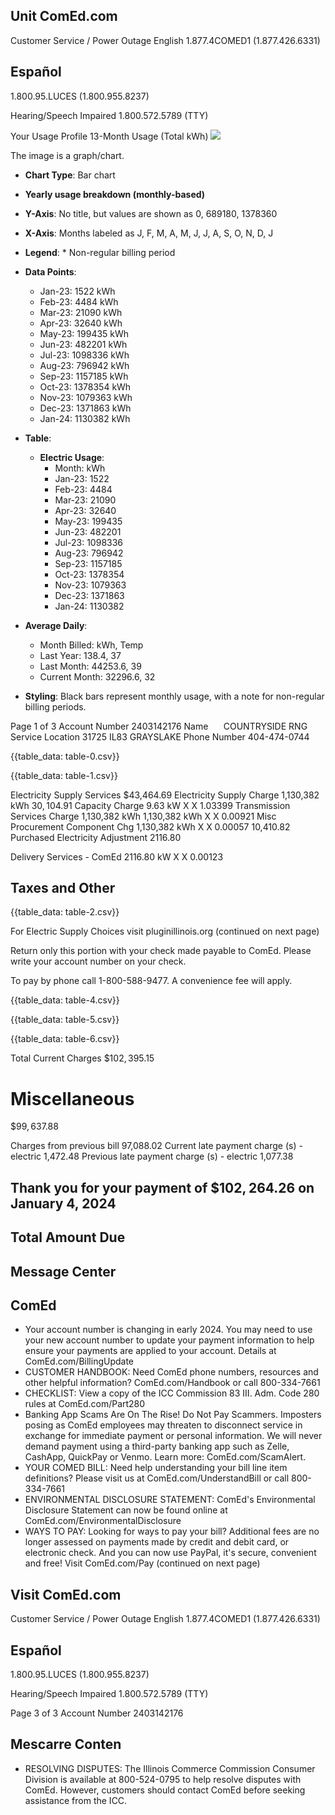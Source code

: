 ## Unit ComEd.com

Customer Service / Power Outage English
1.877.4COMED1 (1.877.426.6331)

## Español

1.800.95.LUCES (1.800.955.8237)

Hearing/Speech Impaired
1.800.572.5789 (TTY)

Your Usage Profile 13-Month Usage (Total kWh)
![](images/img-0.jpeg)

The image is a graph/chart.

- **Chart Type**: Bar chart
- **Yearly usage breakdown (monthly-based)**
- **Y-Axis**: No title, but values are shown as 0, 689180, 1378360
- **X-Axis**: Months labeled as J, F, M, A, M, J, J, A, S, O, N, D, J
- **Legend**: * Non-regular billing period
- **Data Points**:
  - Jan-23: 1522 kWh
  - Feb-23: 4484 kWh
  - Mar-23: 21090 kWh
  - Apr-23: 32640 kWh
  - May-23: 199435 kWh
  - Jun-23: 482201 kWh
  - Jul-23: 1098336 kWh
  - Aug-23: 796942 kWh
  - Sep-23: 1157185 kWh
  - Oct-23: 1378354 kWh
  - Nov-23: 1079363 kWh
  - Dec-23: 1371863 kWh
  - Jan-24: 1130382 kWh

- **Table**: 
  - **Electric Usage**:
    - Month: kWh
    - Jan-23: 1522
    - Feb-23: 4484
    - Mar-23: 21090
    - Apr-23: 32640
    - May-23: 199435
    - Jun-23: 482201
    - Jul-23: 1098336
    - Aug-23: 796942
    - Sep-23: 1157185
    - Oct-23: 1378354
    - Nov-23: 1079363
    - Dec-23: 1371863
    - Jan-24: 1130382

- **Average Daily**:
  - Month Billed: kWh, Temp
  - Last Year: 138.4, 37
  - Last Month: 44253.6, 39
  - Current Month: 32296.6, 32

- **Styling**: Black bars represent monthly usage, with a note for non-regular billing periods.

Page 1 of 3
Account Number 2403142176
Name $\quad$ COUNTRYSIDE RNG
Service Location 31725 IL83 GRAYSLAKE
Phone Number 404-474-0744

{{table_data: table-0.csv}}


{{table_data: table-1.csv}}

Electricity Supply Services
\$43,464.69
Electricity Supply Charge
1,130,382 kWh
$30,104.91$
Capacity Charge
9.63 kW
X
X 1.03399
Transmission Services Charge
1,130,382 kWh
1,130,382 kWh X X 0.00921
Misc Procurement Component Chg
1,130,382 kWh X X 0.00057
10,410.82
Purchased Electricity Adjustment
2116.80

Delivery Services - ComEd
2116.80 kW X X 0.00123

## Taxes and Other

{{table_data: table-2.csv}}

For Electric Supply Choices visit
pluginillinois.org
(continued on next page)

Return only this portion with your check made payable to ComEd. Please write your account number on your check.

To pay by phone call 1-800-588-9477.
A convenience fee will apply.



{{table_data: table-4.csv}}


{{table_data: table-5.csv}}

{{table_data: table-6.csv}}

Total Current Charges
$\$ 102,395.15$

# Miscellaneous 

$\$ 99,637.88$

Charges from previous bill
97,088.02
Current late payment charge (s) - electric
1,472.48
Previous late payment charge (s) - electric
1,077.38

## Thank you for your payment of $\$ 102,264.26$ on January 4, 2024

## Total Amount Due

## Message Center

## ComEd

- Your account number is changing in early 2024. You may need to use your new account number to update your payment information to help ensure your payments are applied to your account. Details at ComEd.com/BillingUpdate
- CUSTOMER HANDBOOK: Need ComEd phone numbers, resources and other helpful information? ComEd.com/Handbook or call 800-334-7661
- CHECKLIST: View a copy of the ICC Commission 83 III. Adm. Code 280 rules at ComEd.com/Part280
- Banking App Scams Are On The Rise! Do Not Pay Scammers. Imposters posing as ComEd employees may threaten to disconnect service in exchange for immediate payment or personal information. We will never demand payment using a third-party banking app such as Zelle, CashApp, QuickPay or Venmo. Learn more: ComEd.com/ScamAlert.
- YOUR COMED BILL: Need help understanding your bill line item definitions? Please visit us at ComEd.com/UnderstandBill or call 800-334-7661
- ENVIRONMENTAL DISCLOSURE STATEMENT: ComEd's Environmental Disclosure Statement can now be found online at ComEd.com/EnvironmentalDisclosure
- WAYS TO PAY: Looking for ways to pay your bill? Additional fees are no longer assessed on payments made by credit and debit card, or electronic check. And you can now use PayPal, it's secure, convenient and free! Visit ComEd.com/Pay
(continued on next page)

## Visit ComEd.com

Customer Service / Power Outage English
1.877.4COMED1 (1.877.426.6331)

## Español

1.800.95.LUCES (1.800.955.8237)

Hearing/Speech Impaired
1.800.572.5789 (TTY)

Page 3 of 3
Account Number 2403142176

## Mescarre Conten

- RESOLVING DISPUTES: The Illinois Commerce Commission Consumer Division is available at 800-524-0795 to help resolve disputes with ComEd. However, customers should contact ComEd before seeking assistance from the ICC.
